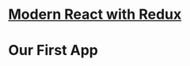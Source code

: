 # [Modern React with Redux](https://www.udemy.com/course/react-redux/learn/lecture/12531046#content)

# Our First App

